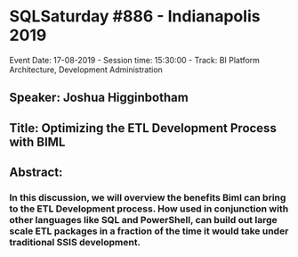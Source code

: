 # SQLSaturday #886 - Indianapolis 2019
Event Date: 17-08-2019 - Session time: 15:30:00 - Track: BI Platform Architecture, Development  Administration
## Speaker: Joshua Higginbotham
## Title: Optimizing the ETL Development Process with BIML
## Abstract:
### In this discussion, we will overview the benefits Biml can bring to the ETL Development process.  How used in conjunction with other languages like SQL and PowerShell, can build out large scale ETL packages in a fraction of the time it would take under traditional SSIS development.

